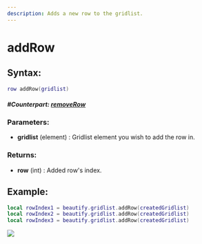 ```yaml
---
description: Adds a new row to the gridlist.
---
```


# addRow

## **Syntax:**

```lua
row addRow(gridlist)
```

#### _**\#Counterpart:**_ [_**removeRow**_](removegridlistrow.md)

### **Parameters:**

* **gridlist** \(element\) : Gridlist element you wish to add the row in.

### **Returns:**

* **row** \(int\) : Added row's index.

## **Example:**

```lua
local rowIndex1 = beautify.gridlist.addRow(createdGridlist)
local rowIndex2 = beautify.gridlist.addRow(createdGridlist)
local rowIndex3 = beautify.gridlist.addRow(createdGridlist)
```

![](https://github.com/OvileAmriam/MTA-Beautify-Library/tree/b3f243cf817f9422df44925b004bc3e64988621f/.gitbook/assets/addRow.png)

